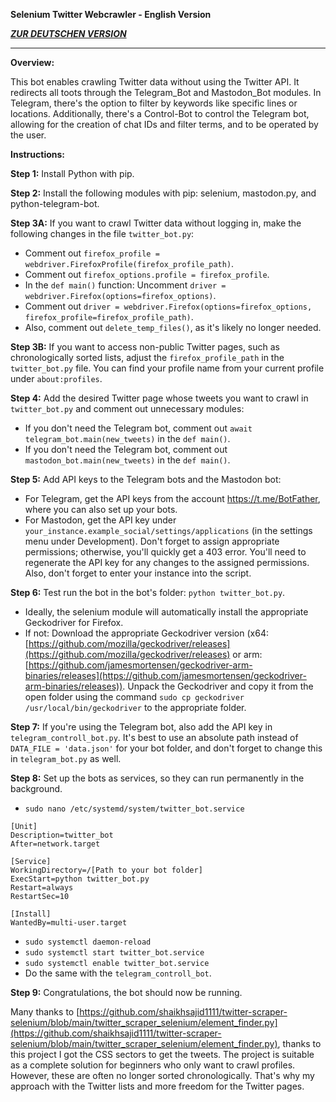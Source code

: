 **Selenium Twitter Webcrawler - English Version**

***[ZUR DEUTSCHEN VERSION](https://github.com/Sam4000der2/selenium_twitter_Webcrawler_de)***

---

**Overview:**

This bot enables crawling Twitter data without using the Twitter API. It redirects all toots through the Telegram_Bot and Mastodon_Bot modules. In Telegram, there's the option to filter by keywords like specific lines or locations. Additionally, there's a Control-Bot to control the Telegram bot, allowing for the creation of chat IDs and filter terms, and to be operated by the user.

**Instructions:**

**Step 1:** Install Python with pip.

**Step 2:** Install the following modules with pip: selenium, mastodon.py, and python-telegram-bot.

**Step 3A:** If you want to crawl Twitter data without logging in, make the following changes in the file `twitter_bot.py`:

- Comment out `firefox_profile = webdriver.FirefoxProfile(firefox_profile_path)`.
- Comment out `firefox_options.profile = firefox_profile`.
- In the `def main()` function: Uncomment `driver = webdriver.Firefox(options=firefox_options)`.
- Comment out `driver = webdriver.Firefox(options=firefox_options, firefox_profile=firefox_profile_path)`.
- Also, comment out `delete_temp_files()`, as it's likely no longer needed.

**Step 3B:** If you want to access non-public Twitter pages, such as chronologically sorted lists, adjust the `firefox_profile_path` in the `twitter_bot.py` file. You can find your profile name from your current profile under `about:profiles`.

**Step 4:** Add the desired Twitter page whose tweets you want to crawl in `twitter_bot.py` and comment out unnecessary modules:

- If you don't need the Telegram bot, comment out `await telegram_bot.main(new_tweets)` in the `def main()`.
- If you don't need the Telegram bot, comment out `mastodon_bot.main(new_tweets)` in the `def main()`.

**Step 5:** Add API keys to the Telegram bots and the Mastodon bot:

- For Telegram, get the API keys from the account https://t.me/BotFather, where you can also set up your bots.
- For Mastodon, get the API key under `your_instance.example_social/settings/applications` (in the settings menu under Development). Don't forget to assign appropriate permissions; otherwise, you'll quickly get a 403 error. You'll need to regenerate the API key for any changes to the assigned permissions. Also, don't forget to enter your instance into the script.

**Step 6:** Test run the bot in the bot's folder: `python twitter_bot.py`.

- Ideally, the selenium module will automatically install the appropriate Geckodriver for Firefox.
- If not: Download the appropriate Geckodriver version (x64: [https://github.com/mozilla/geckodriver/releases](https://github.com/mozilla/geckodriver/releases) or arm: [https://github.com/jamesmortensen/geckodriver-arm-binaries/releases](https://github.com/jamesmortensen/geckodriver-arm-binaries/releases)). Unpack the Geckodriver and copy it from the open folder using the command `sudo cp geckodriver /usr/local/bin/geckodriver` to the appropriate folder.

**Step 7:** If you're using the Telegram bot, also add the API key in `telegram_controll_bot.py`. It's best to use an absolute path instead of `DATA_FILE = 'data.json'` for your bot folder, and don't forget to change this in `telegram_bot.py` as well.

**Step 8:** Set up the bots as services, so they can run permanently in the background.

- `sudo nano /etc/systemd/system/twitter_bot.service`

```plaintext
[Unit]
Description=twitter_bot
After=network.target

[Service]
WorkingDirectory=/[Path to your bot folder]
ExecStart=python twitter_bot.py
Restart=always
RestartSec=10

[Install]
WantedBy=multi-user.target
```

- `sudo systemctl daemon-reload`
- `sudo systemctl start twitter_bot.service`
- `sudo systemctl enable twitter_bot.service`
- Do the same with the `telegram_controll_bot`.

**Step 9:** Congratulations, the bot should now be running.

Many thanks to [https://github.com/shaikhsajid1111/twitter-scraper-selenium/blob/main/twitter_scraper_selenium/element_finder.py](https://github.com/shaikhsajid1111/twitter-scraper-selenium/blob/main/twitter_scraper_selenium/element_finder.py), thanks to this project I got the CSS sectors to get the tweets. The project is suitable as a complete solution for beginners who only want to crawl profiles. However, these are often no longer sorted chronologically. That's why my approach with the Twitter lists and more freedom for the Twitter pages.
